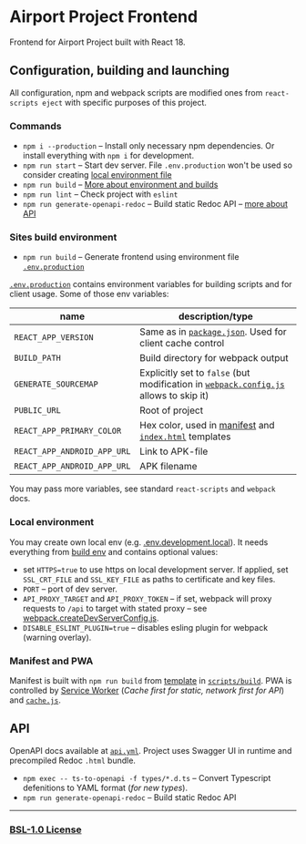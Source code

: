 # Airport Project Frontend

Frontend for Airport Project built with React 18.

## Configuration, building and launching

All configuration, npm and webpack scripts are modified ones from `react-scripts eject` with specific purposes of this project.

### Commands

- `npm i --production` – Install only necessary npm dependencies. Or install everything with `npm i` for development.
- `npm run start` – Start dev server. File `.env.production` won't be used so consider creating [local environment file](#local-environment)
- `npm run build` – [More about environment and builds](#sites-build-environment)
- `npm run lint` – Check project with `eslint`
- `npm run generate-openapi-redoc` – Build static Redoc API – [more about API](#api)

### Sites build environment

- `npm run build` – Generate frontend using environment file [`.env.production`](./.env.production)

[`.env.production`](./.env.production) contains environment variables for building scripts and for client usage. Some of those env variables:

| name                        | description/type                                                                                                        |
| --------------------------- | ----------------------------------------------------------------------------------------------------------------------- |
| `REACT_APP_VERSION`         | Same as in [`package.json`](./package.json). Used for client cache control                                              |
| `BUILD_PATH`                | Build directory for webpack output                                                                                      |
| `GENERATE_SOURCEMAP`        | Explicitly set to `false` (but modification in [`webpack.config.js`](./config/webpack.config.js#L32) allows to skip it) |
| `PUBLIC_URL`                | Root of project                                                                                                         |
| `REACT_APP_PRIMARY_COLOR`   | Hex color, used in [manifest](./config/manifest.template.json) and [`index.html`](./public/index.html) templates        |
| `REACT_APP_ANDROID_APP_URL` | Link to APK-file                                                                                                        |
| `REACT_APP_ANDROID_APP_URL` | APK filename                                                                                                            |

You may pass more variables, see standard `react-scripts` and `webpack` docs.

### Local environment

You may create own local env (e.g. [.env.development.local](./.env.development.local)). It needs everything from [build env](#sites-build-environment) and contains optional values:

- set `HTTPS=true` to use https on local development server. If applied, set `SSL_CRT_FILE` and `SSL_KEY_FILE` as paths to certificate and key files.
- `PORT` – port of dev server.
- `API_PROXY_TARGET` and `API_PROXY_TOKEN` – if set, webpack will proxy requests to `/api` to target with stated proxy – see [webpack.createDevServerConfig.js](./config/webpack.createDevServerConfig.js#L78).
- `DISABLE_ESLINT_PLUGIN=true` – disables esling plugin for webpack (warning overlay).

### Manifest and PWA

Manifest is built with `npm run build` from [template](./config/manifest.template.json) in [`scripts/build`](./scripts/build.js#L213). PWA is controlled by [Service Worker](./public/service-worker.js) (_Cache first for static, network first for API_) and [`cache.js`](./src/util/cache.js).

## API

OpenAPI docs available at [`api.yml`](./public/docs/api.yml). Project uses Swagger UI in runtime and precompiled Redoc `.html` bundle.

- `npm exec -- ts-to-openapi -f types/*.d.ts` – Convert Typescript defenitions to YAML format (_for new types_).
- `npm run generate-openapi-redoc` – Build static Redoc API

---

### [BSL-1.0 License](./LICENSE)
